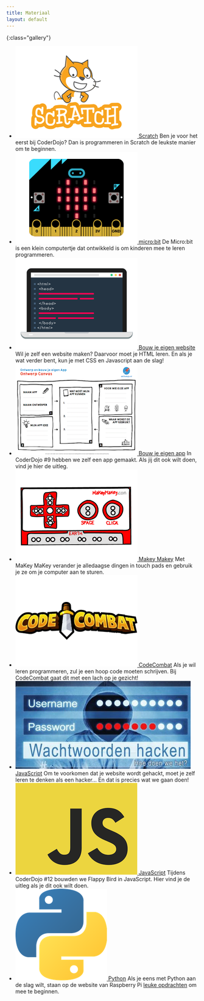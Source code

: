 ```yaml
---
title: Materiaal
layout: default
---
```


{:class="gallery"}

- [![Scratch](/static/img/scratch.png) Scratch](/materiaal/scratch)
  Ben je voor het eerst bij CoderDojo? Dan is programmeren in Scratch de leukste manier om te beginnen.
- [![micro:bit](/static/img/microbit.png) micro:bit](/materiaal/microbit)
  De Micro:bit is een klein computertje dat ontwikkeld is om kinderen mee te leren programmeren.
- [![HTML](/static/img/html.png) Bouw je eigen website](/materiaal/website)
  Wil je zelf een website maken? Daarvoor moet je HTML leren. En als je wat verder bent, kun je met CSS en Javascript aan de slag!
- [![App](/static/img/app.png) Bouw je eigen app](/2017/04/15/bouw-je-eigen-app)
  In CoderDojo #9 hebben we zelf een app gemaakt. Als jij dit ook wilt doen, vind je hier de uitleg.
- [![Makey Makey](/static/img/makeymakey.png) Makey Makey](/2016/09/17/makey-makey.html)
  Met MaKey MaKey verander je alledaagse dingen in touch pads en gebruik je ze om je computer aan te sturen.
- [![CodeCombat](/static/img/codecombat.png) CodeCombat](/2017/01/21/codecombat.html)
  Als je wil leren programmeren, zul je een hoop code moeten schrijven. Bij CodeCombat gaat dit met een lach op je gezicht!
- [![Hacken](/static/img/hacken.jpeg) JavaScript](/2019/10/19/hacken.html)
  Om te voorkomen dat je website wordt gehackt, moet je zelf leren te denken als een hacker…
  En dat is precies wat we gaan doen!
- [![JavaScript](/static/img/javascript.png) JavaScript](/2017/09/16/javascript-flappybird)
  Tijdens CoderDojo #12 bouwden we Flappy Bird in JavaScript. Hier vind je de uitleg als je dit ook wilt doen.
- [![Python](/static/img/python.png) Python](https://projects.raspberrypi.org/nl-NL/projects?software%5B%5D=python)
  Als je eens met Python aan de slag wilt, staan op de website van Raspberry Pi [leuke opdrachten](https://projects.raspberrypi.org/nl-NL/projects?software%5B%5D=python) om mee te beginnen.
